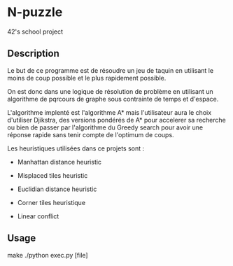 # N-puzzle
42's school project

## Description
Le but de ce programme est de résoudre un jeu de taquin en utilisant le moins de coup possible et le plus rapidement possible.

On est donc dans une logique de résolution de problème en utilisant un algorithme de pqrcours de graphe sous contrainte de temps et d'espace.

L'algorithme implenté est l'algorithme A* mais l'utilisateur aura le choix d'utiliser Djikstra, des versions pondérés de A* pour accelerer sa recherche ou bien de passer par l'algorithme
du Greedy search pour avoir une réponse rapide sans tenir compte de l'optimum de coups.

Les heuristiques utilisées dans ce projets sont :

- Manhattan distance heuristic

- Misplaced tiles heuristic

- Euclidian distance heuristic

- Corner tiles heuristique

- Linear conflict

## Usage
make
./python exec.py [file]
